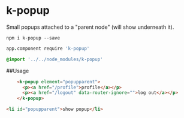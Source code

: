 k-popup
========

Small popups attached to a "parent node" (will show underneath it).

```
npm i k-popup --save
```

```coffee
app.component require 'k-popup'
```

```css
@import '../../node_modules/k-popup'
```

##Usage

```html
    <k-popup element="popupparent">
      <p><a href="/profile">profile</a></p>
      <p><a href="/logout" data-router-ignore="">log out</a></p>
    </k-popup>
```


```html
<li id="popupparent">show popup</li>
```

